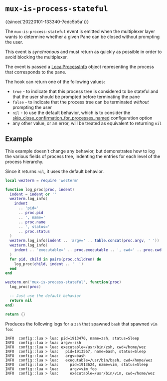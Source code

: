 # `mux-is-process-stateful`

{{since('20220101-133340-7edc5b5a')}}

The `mux-is-process-stateful` event is emitted when the multiplexer layer wants
to determine whether a given Pane can be closed without prompting the user.

This event is *synchronous* and must return as quickly as possible in order
to avoid blocking the multiplexer.

The event is passed a [LocalProcessInfo](../LocalProcessInfo.md) object
representing the process that corresponds to the pane.

The hook can return one of the following values:

* `true` - to indicate that this process tree is considered to be stateful and that the user should be prompted before terminating the pane
* `false` - to indicate that the process tree can be terminated *without* prompting the user
* `nil` - to use the default behavior, which is to consider the [skip_close_confirmation_for_processes_named](../config/skip_close_confirmation_for_processes_named.md) configuration option
* any other value, or an error, will be treated as equivalent to returning `nil`

## Example

This example doesn't change any behavior, but demonstrates how to log the various fields of process tree,
indenting the entries for each level of the process hierarchy.

Since it returns `nil`, it uses the default behavior.

```lua
local wezterm = require 'wezterm'

function log_proc(proc, indent)
  indent = indent or ''
  wezterm.log_info(
    indent
      .. 'pid='
      .. proc.pid
      .. ', name='
      .. proc.name
      .. ', status='
      .. proc.status
  )
  wezterm.log_info(indent .. 'argv=' .. table.concat(proc.argv, ' '))
  wezterm.log_info(
    indent .. 'executable=' .. proc.executable .. ', cwd=' .. proc.cwd
  )
  for pid, child in pairs(proc.children) do
    log_proc(child, indent .. '  ')
  end
end

wezterm.on('mux-is-process-stateful', function(proc)
  log_proc(proc)

  -- Just use the default behavior
  return nil
end)

return {}
```

Produces the following logs for a `zsh` that spawned `bash` that spawned `vim foo`:

```
INFO  config::lua > lua: pid=1913470, name=zsh, status=Sleep
INFO  config::lua > lua: argv=-zsh
INFO  config::lua > lua: executable=/usr/bin/zsh, cwd=/home/wez
INFO  config::lua > lua:   pid=1913567, name=bash, status=Sleep
INFO  config::lua > lua:   argv=bash
INFO  config::lua > lua:   executable=/usr/bin/bash, cwd=/home/wez
INFO  config::lua > lua:     pid=1913624, name=vim, status=Sleep
INFO  config::lua > lua:     argv=vim foo
INFO  config::lua > lua:     executable=/usr/bin/vim, cwd=/home/wez
```
